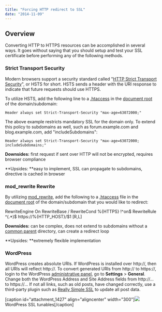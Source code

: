 ```yaml
---
title: "Forcing HTTP redirect to SSL"
date: "2014-11-09"
---
```


## Overview

Converting HTTP to HTTPS resources can be accomplished in several ways. It goes without saying that you should setup and test your SSL certificate before performing any of the following methods.

### Strict Transport Security

Modern browsers support a security standard called "[HTTP Strict Transport Security](https://en.wikipedia.org/wiki/HTTP_Strict_Transport_Security)", or HSTS for short. HSTS sends a header with the URI response to indicate that future requests should use HTTPS.

To utilize HSTS, add the following line to a [.htaccess](https://kb.apnscp.com/guides/htaccess-guide/) in the [document root](https://kb.apnscp.com/web-content/where-is-site-content-served-from/) of the domain/subdomain:

```
Header always set Strict-Transport-Security "max-age=63072000;"

```

The above example restricts mandatory SSL for the domain only. To extend this policy to subdomains as well, such as forum.example.com and blog.example.com, add "includeSubdomains":

```
Header always set Strict-Transport-Security "max-age=63072000; includeSubdomains;"
```

**Downsides:** first request if sent over HTTP will not be encrypted, requires browser compliance

**Upsides: **easy to implement, SSL can propagate to subdomains, directive is cached in browser

### mod\_rewrite Rewrite

By utilizing [mod\_rewrite](http://httpd.apache.org/docs/current/mod/mod_rewrite.html), add the following to a [.htaccess](https://kb.apnscp.com/guides/htaccess-guide/) file in the [document root](https://kb.apnscp.com/web-content/where-is-site-content-served-from/) of the domain/subdomain that you would like to redirect:

RewriteEngine On
RewriteBase /
RewriteCond %{HTTPS} !^on$
RewriteRule ^(.\*)$ https://%{HTTP\_HOST}/$1 \[R,L\]

**Downsides:** can be complex, does not extend to subdomains without a [common parent](https://kb.apnscp.com/web-content/sharing-htaccess-rules/) directory, can create a redirect loop

**Upsides: **extremely flexible implementation

### WordPress

WordPress creates absolute URIs. If WordPress is installed over http://, then all URIs will reflect http://. To convert generated URIs from http:// to https://, login to the WordPress [administrative panel](https://kb.apnscp.com/wordpress/access-wordpress-admin-panel/), go to **Settings** > **General**. Change both the WordPress Address and Site Address fields from http://... to https://... If not all links, such as old posts, have changed correctly, use a third-party plugin such as [Really Simple SSL](https://wordpress.org/plugins/really-simple-ssl/) to update all post data.

\[caption id="attachment\_1427" align="aligncenter" width="300"\][![](https://kb.apnscp.com/wp-content/uploads/2014/11/wordpress-ssl-300x66.png)](https://kb.apnscp.com/wp-content/uploads/2014/11/wordpress-ssl.png) WordPress SSL tunables\[/caption\]
